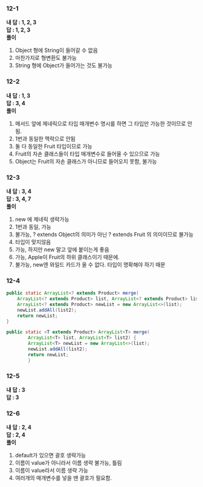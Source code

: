 ### 12-1
**내 답 : 1, 2, 3**  
**답 : 1, 2, 3**  
**풀이**
1. Object 형에 String이 들어갈 수 없음
2. 마찬가지로 형변환도 불가능
3. String 형에 Object가 들어가는 것도 불가능

### 12-2
**내 답 : 1, 3**  
**답 : 3, 4**  
**풀이**  
1. 메서드 앞에 제네릭으로 타입 매개변수 명시를 하면 그 타입만 가능한 것이므로 안됨.
2. 1번과 동일한 맥락으로 안됨
3. 둘 다 동일한 Fruit 타입이므로 가능
4. Fruit의 자손 클래스들이 타입 매개변수로 들어올 수 있으므로 가능
5. Object는 Fruit의 자손 클래스가 아니므로 들어오지 못함, 불가능

### 12-3
**내 답 : 3, 4**  
**답 : 3, 4, 7**  
**풀이**
1. new 에 제네릭 생략가능
2. 1번과 동일, 가능
3. 불가능, ? extends Object의 의미가 아닌 ? extends Fruit 의 의미이므로 불가능
4. 타입이 맞지않음
5. 가능, 하지만 new 말고 앞에 붙이는게 좋음
6. 가능, Apple이 Fruit의 하위 클래스이기 때문에.
7. 불가능, new엔 와일드 카드가 올 수 없다. 타입이 명확해야 하기 때문

### 12-4
```java
public static ArrayList<? extends Product> merge(
    ArrayList<? extends Product> list, ArrayList<? extends Product> list2) {
    ArrayList<? extends Product> newList = new ArrayList<>(list);
    newList.addAll(list2);
    return newList;
}
```
```java
public static <T extends Product> ArrayList<T> merge(
        ArrayList<T> list, ArrayList<T> list2) {
        ArrayList<T> newList = new ArrayList<>(list);
        newList.addAll(list2);
        return newList;
        }
```

### 12-5
**내 답 : 3**  
**답 : 3**  

### 12-6
**내 답 : 2, 4**  
**답 : 2, 4**  
**풀이**
1. default가 있으면 괄호 생략가능
2. 이름이 value가 아니라서 이름 생략 불가능, 틀림
3. 이름이 value라서 이름 생략 가능
4. 여러개의 매개변수를 넣을 땐 괄호가 필요함.